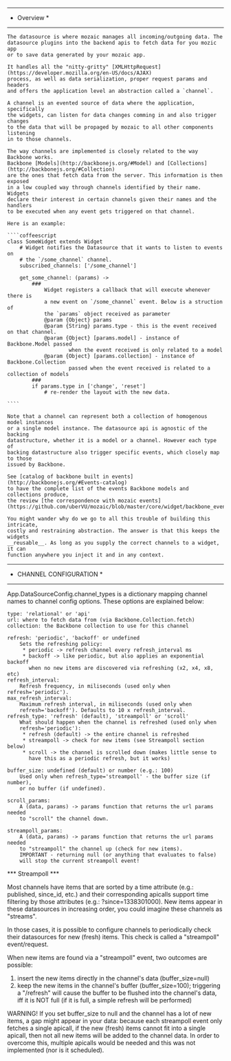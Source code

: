 ************
* Overview *
************

    The datasource is where mozaic manages all incoming/outgoing data. The
    datasource plugins into the backend apis to fetch data for you mozic app
    or to save data generated by your mozaic app.

    It handles all the "nitty-gritty" [XMLHttpRequest](https://developer.mozilla.org/en-US/docs/AJAX)
    process, as well as data serialization, proper request params and headers
    and offers the application level an abstraction called a `channel`.

    A channel is an evented source of data where the application, specifically
    the widgets, can listen for data changes comming in and also trigger changes
    to the data that will be propaged by mozaic to all other components listening
    in to those channels.

    The way channels are implemented is closely related to the way Backbone works.
    Backbone [Models](http://backbonejs.org/#Model) and [Collections](http://backbonejs.org/#Collection)
    are the ones that fetch data from the server. This information is then exposed
    in a low coupled way through channels identified by their name. Widgets
    declare their interest in certain channels given their names and the handlers
    to be executed when any event gets triggered on that channel.

    Here is an example:

    ````coffeescript
    class SomeWidget extends Widget
        # Widget notifies the Datasource that it wants to listen to events on
        # the `/some_channel` channel.
        subscribed_channels: ['/some_channel']

        get_some_channel: (params) ->
            ###
                Widget registers a callback that will execute whenever there is
                a new event on `/some_channel` event. Below is a struction of
                the `params` object received as parameter
                @param {Object} params
                @param {String} params.type - this is the event received on that channel.
                @param {Object} [params.model] - instance of Backbone.Model passed
                        when the event received is only related to a model
                @param {Object} [params.collection] - instance of Backbone.Collection
                        passed when the event received is related to a collection of models
            ###
            if params.type in ['change', 'reset']
                # re-render the layout with the new data.

    ````

    Note that a channel can represent both a collection of homogenous model instances
    or a single model instance. The datasource api is agnostic of the backing
    datastructure, whether it is a model or a channel. However each type of
    backing datastructure also trigger specific events, which closely map to those
    issued by Backbone.

    See [catalog of backbone built in events](http://backbonejs.org/#Events-catalog)
    to have the complete list of the events Backbone models and collections produce,
    the review [the correspondence with mozaic events](https://github.com/uberVU/mozaic/blob/master/core/widget/backbone_events.coffee)

    You might wander why do we go to all this trouble of building this intricate,
    costly and restraining abstraction. The answer is that this keeps the widgets
    __reusable__. As long as you supply the correct channels to a widget, it can
    function anywhere you inject it and in any context.


*************************
* CHANNEL CONFIGURATION *
*************************

App.DataSourceConfig.channel_types is a dictionary mapping channel names to
channel config options. These options are explained below:

    type: 'relational' or 'api'
    url: where to fetch data from (via Backbone.Collection.fetch)
    collection: the Backbone collection to use for this channel

    refresh: 'periodic', 'backoff' or undefined
        Sets the refreshing policy:
         * periodic -> refresh channel every refresh_interval ms
         * backoff -> like periodic, but also applies an exponential backoff
           when no new items are discovered via refreshing (x2, x4, x8, etc)
    refresh_interval:
        Refresh frequency, in miliseconds (used only when refresh='periodic').
    max_refresh_interval:
        Maximum refresh interval, in miliseconds (used only when
        refresh='backoff'). Defaults to 10 x refresh_interval.
    refresh_type: 'refresh' (default), 'streampoll' or 'scroll'
        What should happen when the channel is refreshed (used only when
        refresh='periodic'):
         * refresh (default) -> the entire channel is refreshed
         * streampoll -> check for new items (see Streampoll section below)
         * scroll -> the channel is scrolled down (makes little sense to
           have this as a periodic refresh, but it works)

    buffer_size: undefined (default) or number (e.g.: 100)
        Used only when refresh_type='streampoll' - the buffer size (if number),
        or no buffer (if undefined).

    scroll_params:
        A (data, params) -> params function that returns the url params needed
        to "scroll" the channel down.

    streampoll_params:
        A (data, params) -> params function that returns the url params needed
        to "streampoll" the channel up (check for new items).
        IMPORTANT - returning null (or anything that evaluates to false)
        will stop the current streampoll event!

*** Streampoll ***

Most channels have items that are sorted by a time attribute (e.g.: published,
since_id, etc.) and their corresponding apicalls support time filtering by
those attributes (e.g.: ?since=1338301000). New items appear in these
datasources in increasing order, you could imagine these channels as "streams".

In those cases, it is possible to configure channels to periodically check
their datasources for new (fresh) items. This check is called a "streampoll"
event/request.

When new items are found via a "streampoll" event, two outcomes are possible:
 1) insert the new items directly in the channel's data (buffer_size=null)
 2) keep the new items in the channel's buffer (buffer_size=100);
    triggering a "/refresh" will cause the buffer to be flushed
    into the channel's data, iff it is NOT full (if it is full, a simple
    refresh will be performed)

WARNING! If you set buffer_size to null and the channel has a lot of new items,
a gap might appear in your data: because each streampoll event only fetches
a single apicall, if the new (fresh) items cannot fit into a single apicall,
then not all new items will be added to the channel data. In order to overcome
this, multiple apicalls would be needed and this was not implemented (nor is
it scheduled).
